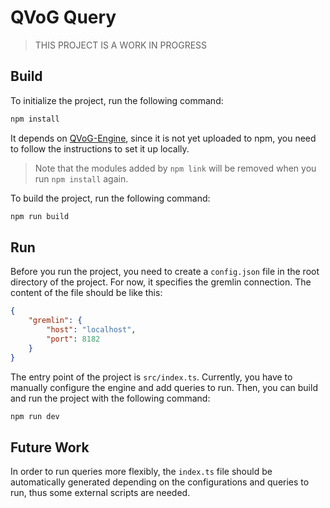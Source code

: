 # QVoG Query

> THIS PROJECT IS A WORK IN PROGRESS

## Build

To initialize the project, run the following command:

```bash
npm install
```

It depends on [QVoG-Engine](https://github.com/QVoG-BUAA/QVoG-Engine-TS), since it is not yet uploaded to npm, you need to follow the instructions to set it up locally.

> Note that the modules added by `npm link` will be removed when you run `npm install` again.

To build the project, run the following command:

```bash
npm run build
```

## Run

Before you run the project, you need to create a `config.json` file in the root directory of the project. For now, it specifies the gremlin connection. The content of the file should be like this:

```json
{
    "gremlin": {
        "host": "localhost",
        "port": 8182
    }
}
```

The entry point of the project is `src/index.ts`. Currently, you have to manually configure the engine and add queries to run. Then, you can build and run the project with the following command:

```bash
npm run dev
```

## Future Work

In order to run queries more flexibly, the `index.ts` file should be automatically generated depending on the configurations and queries to run, thus some external scripts are needed.
